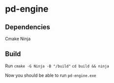 # pd-engine

## Dependencies
Cmake
Ninja

## Build

Run
`cmake -G Ninja -B "/build"`
`cd build && ninja`

Now you should be able to run `pd-engine.exe`
